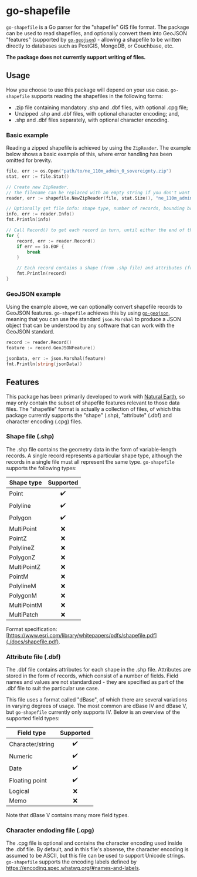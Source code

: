 # go-shapefile

`go-shapefile` is a Go parser for the "shapefile" GIS file format. The package can be used to read shapefiles, and optionally convert them into GeoJSON "features" (supported by [`go-geojson`](https://github.com/everystreet/go-geojson)) - allowing a shapefile to be written directly to databases such as PostGIS, MongoDB, or Couchbase, etc.

**The package does not currently support writing of files.**

## Usage

How you choose to use this package will depend on your use case. `go-shapefile` supports reading the shapefiles in the following forms:

* .zip file containing mandatory .shp and .dbf files, with optional .cpg file;
* Unzipped .shp and .dbf files, with optional character encoding; and,
* .shp and .dbf files separately, with optional character encoding.

### Basic example

Reading a zipped shapefile is achieved by using the `ZipReader`. The example below shows a basic example of this, where error handling has been omitted for brevity.

```go
file, err := os.Open("path/to/ne_110m_admin_0_sovereignty.zip")
stat, err := file.Stat()

// Create new ZipReader.
// The filename can be replaced with an empty string if you don't want to check filenames inside the zip file.
reader, err := shapefile.NewZipReader(file, stat.Size(), "ne_110m_admin_0_sovereignty.zip")

// Optionally get file info: shape type, number of records, bounding box, etc.
info, err := reader.Info()
fmt.Println(info)

// Call Record() to get each record in turn, until either the end of the file, or an error occurs.
for {
    record, err := reader.Record()
    if err == io.EOF {
        break
    }

    // Each record contains a shape (from .shp file) and attributes (from .dbf file).
    fmt.Println(record)
}
```

### GeoJSON example

Using the example above, we can optionally convert shapefile records to GeoJSON features. `go-shapefile` achieves this by using [`go-geojson`](https://github.com/everystreet/go-geojson), meaning that you can use the standard `json.Marshal` to produce a JSON object that can be understood by any software that can work with the GeoJSON standard.

```go
record := reader.Record()
feature := record.GeoJSONFeature()

jsonData, err := json.Marshal(feature)
fmt.Println(string(jsonData))
```

## Features

This package has been primarily developed to work with [Natural Earth](https://www.naturalearthdata.com/), so may only contain the subset of shapefile features relevant to those data files. The "shapefile" format is actually a collection of files, of which this package currently supports the "shape" (.shp), "attribute" (.dbf) and character encoding (.cpg) files.

### Shape file (.shp)

The .shp file contains the geometry data in the form of variable-length records. A single record represents a particular shape type, although the records in a single file must all represent the same type. `go-shapefile` supports the following types:

| Shape type  |     Supported      |
| ----------- | :----------------: |
| Point       | :heavy_check_mark: |
| Polyline    | :heavy_check_mark: |
| Polygon     | :heavy_check_mark: |
| MultiPoint  |        :x:         |
| PointZ      |        :x:         |
| PolylineZ   |        :x:         |
| PolygonZ    |        :x:         |
| MultiPointZ |        :x:         |
| PointM      |        :x:         |
| PolylineM   |        :x:         |
| PolygonM    |        :x:         |
| MultiPointM |        :x:         |
| MultiPatch  |        :x:         |

Format specification: [https://www.esri.com/library/whitepapers/pdfs/shapefile.pdf](./docs/shapefile.pdf).

### Attribute file (.dbf)

The .dbf file contains attributes for each shape in the .shp file. Attributes are stored in the form of records, which consist of a number of fields. Field names and values are not standardized - they are specified as part of the .dbf file to suit the particular use case.

This file uses a format called "dBase", of which there are several variations in varying degrees of usage. The most common are dBase IV and dBase V, but `go-shapefile` currently only supports IV. Below is an overview of the supported field types:

| Field type       |     Supported      |
| ---------------- | :----------------: |
| Character/string | :heavy_check_mark: |
| Numeric          | :heavy_check_mark: |
| Date             | :heavy_check_mark: |
| Floating point   | :heavy_check_mark: |
| Logical          |        :x:         |
| Memo             |        :x:         |

Note that dBase V contains many more field types.

### Character endoding file (.cpg)

The .cpg file is optional and contains the character encoding used inside the .dbf file. By default, and in this file's absense, the character encoding is assumed to be ASCII, but this file can be used to support Unicode strings. `go-shapefile` supports the encoding labels defined by https://encoding.spec.whatwg.org/#names-and-labels.

